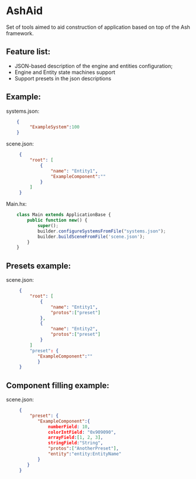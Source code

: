 AshAid
======

Set of tools aimed to aid construction of application based on top of the Ash framework.

Feature list:
------------

* JSON-based description of the engine and entities configuration;
* Engine and Entity state machines support
* Support presets in the json descriptions

Example:
-------

systems.json:
```json
	{
	     "ExampleSystem":100
	}
```
scene.json:
```json
	 {
	     "root": [
	         {
	             "name": "Entity1",
	             "ExampleComponent":""
	         }
	     ]
	 }
```
Main.hx:
```js
	class Main extends ApplicationBase {
		public function new() {
			super();
			builder.configureSystemsFromFile("systems.json");
			builder.buildSceneFromFile('scene.json');
		}
	}
```

Presets example:
----------------

scene.json:
```json
	 {
	     "root": [
	         {
	             "name": "Entity1",
	             "protos":["preset"]
	         },
	         {
                 "name": "Entity2",
                 "protos":["preset"]
             }
	     ]
	     "preset": {
	        "ExampleComponent":""
	        }
	 }
```	 

Component filling example:
-------------------------

 scene.json:
```json
 	 {
 	     "preset": {
 	        "ExampleComponent":{
				numberField: 10,
				colorIntField: "0x909090",
				arrayField:[1, 2, 3],
				stringField:"String",
				"protos":["AnotherPreset"],
				"entity":"entity:EntityName"
 	        }
        }
 	 }
```
